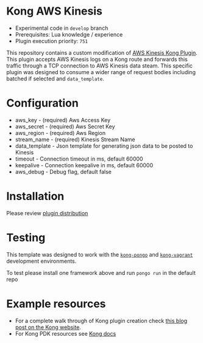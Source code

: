 Kong AWS Kinesis
====================
* Experimental code in `develop` branch
* Prerequisites: Lua knowledge / experience
* Plugin execution priority: `751`

This repository contains a custom modification of [AWS Kinesis Kong Plugin](https://github.com/rbang1/kong-plugin-aws-kinesis). This plugin accepts AWS Kinesis logs on a Kong route and forwards this traffic through a TCP connection to AWS Kinesis data steam. This specific plugin was designed to consume a wider range of request bodies including batched if selected and `data_template`.

Configuration
=================================
 * aws_key - (required) Aws Access Key
 * aws_secret - (required) Aws Secret Key
 * aws_region - (required) Aws Region
 * stream_name - (required) Kinesis Stream Name
 * data_template - Json template for generating json data to be posted to Kinesis 
 * timeout - Connection timeout in ms, default 60000
 * keepalive - Connection keepalive in ms, default 60000
 * aws_debug - Debug flag, default false

Installation
=================================
Please review [plugin distribution](https://docs.konghq.com/gateway/latest/plugin-development/distribution/)

Testing
=================================
This template was designed to work with the
[`kong-pongo`](https://github.com/Kong/kong-pongo) and
[`kong-vagrant`](https://github.com/Kong/kong-vagrant) development environments.

To test please install one framework above and run `pongo run` in the default repo

Example resources
=================================
* For a complete walk through of Kong plugin creation check [this blog post on the Kong website](https://konghq.com/blog/custom-lua-plugin-kong-gateway).
* For Kong PDK resources see [Kong docs](https://docs.konghq.com/gateway/latest/pdk/)